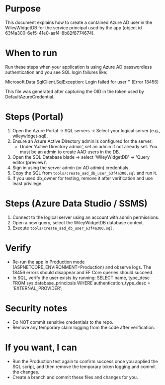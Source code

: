 # Purpose

This document explains how to create a contained Azure AD user in the WileyWidgetDB for the service principal used by the app (object id 63f4a300-6ef5-41e0-aaf4-8b82f8774674).

# When to run

Run these steps when your application is using Azure AD passwordless authentication and you see SQL login failures like:

Microsoft.Data.SqlClient.SqlException: Login failed for user '<token-identified principal>' (Error 18456)

This file was generated after capturing the OID in the token used by DefaultAzureCredential.

# Steps (Portal)

1. Open the Azure Portal -> SQL servers -> Select your logical server (e.g., wileywidget-sql).
2. Ensure an Azure Active Directory admin is configured for the server:
   - Under 'Active Directory admin', set an admin if not already set. You must be an admin to create AAD users in the DB.
3. Open the SQL Database blade -> select 'WileyWidgetDB' -> 'Query editor (preview)'.
4. Sign in using the server admin (or AD admin) credentials.
5. Copy the SQL from `tools/create_aad_db_user_63f4a300.sql` and run it.
6. If you used db_owner for testing, remove it after verification and use least privilege.

# Steps (Azure Data Studio / SSMS)

1. Connect to the logical server using an account with admin permissions.
2. Open a new query, select the WileyWidgetDB database context.
3. Execute `tools/create_aad_db_user_63f4a300.sql`.

# Verify

- Re-run the app in Production mode (ASPNETCORE_ENVIRONMENT=Production) and observe logs. The 18456 errors should disappear and EF Core queries should succeed.
- In SQL, verify the user exists by running:
  SELECT name, type_desc FROM sys.database_principals WHERE authentication_type_desc = 'EXTERNAL_PROVIDER';

# Security notes

- Do NOT commit sensitive credentials to the repo.
- Remove any temporary claim logging from the code after verification.

# If you want, I can

- Run the Production test again to confirm success once you applied the SQL script, and then remove the temporary token logging and commit the changes.
- Create a branch and commit these files and changes for you.
